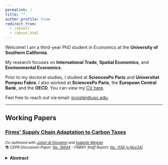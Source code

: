 ```yaml
---
permalink: /
title: ""
author_profile: true
redirect_from: 
  - /about/
  - /about.html
---
```


Welcome!
I am a third-year PhD student in Economics at the **University of Southern California**.  

My research focuses on **International Trade**, **Spatial Economics**, and **Environmental Economics**.

Prior to my doctoral studies, I studied at **SciencesPo Paris** and **Universitat Pompeu Fabra**. I also worked at **SciencesPo Paris**, the **European Central Bank**, and the **OECD**. You can view my [CV here](files/CV.pdf).  

Feel free to reach out via email: <pcoster@usc.edu>.  

---
## Working Papers  

### [**Firms' Supply Chain Adaptation to Carbon Taxes**](files/Climate_Sourcing.pdf)  
<small>*Co-authored with [Julian di Giovanni](https://julian.digiovanni.ca/) and [Isabelle Méjean](https://www.isabellemejean.com/index.html)*  
📚 *CEPR Discussion Paper: [No. 19644](https://cepr.org/publications/dp19644) - FRBNY Staff Report: [No. 1136 (v.Nov24)](https://www.newyorkfed.org/research/staff_reports/sr1136)*</small>

<details>
<summary><strong>Abstract</strong></summary>

<small>
<p style="text-align: justify;">This paper investigates how firms adapt their sourcing of clean and dirty inputs in response to changes in climate policy. We use information from the European Union's Emissions Trading System (EU ETS) and the Carbon Border Adjustment Mechanism (CBAM) to create a new classification of clean and dirty products based on whether they are subject to a domestic or a border carbon tax.  

We then combine this dataset with French firms’ product-level import data over 2000–2019 and estimate that firms’ propensity to import dirty inputs from non-EU countries increased in the 2010s, reflecting *carbon leakage*. A heterogeneous firm model is then used to quantify the impact of changes in firms' sourcing of clean and dirty inputs given the implementation of a carbon tax and a carbon tariff.  

The simulated ETS carbon tax scenario is able to match leakage observed in the data and leads to a higher price level and a modest decline in emissions. The scenario that further includes the CBAM carbon tariff reverses carbon leakage at the cost of an additional rise in prices.  

Overall, household welfare declines because the higher costs associated with the carbon policies outweigh the benefits of reduced emissions. This result holds even when considering values of the social cost of carbon up to €1500.</p>
</small>

</details>




